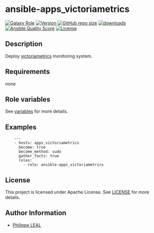 # ansible-apps_victoriametrics

[![Galaxy Role](https://img.shields.io/badge/galaxy-apps_victoriametrics-purple?style=flat)](https://galaxy.ansible.com/lotusnoir/apps_victoriametrics)
[![Version](https://img.shields.io/github/release/lotusnoir/ansible-apps_victoriametrics.svg)](https://github.com/lotusnoir/ansible-apps_victoriametrics/releases/latest)
[![GitHub repo size](https://img.shields.io/github/repo-size/lotusnoir/ansible-apps_victoriametrics?color=orange&style=flat)](https://galaxy.ansible.com/lotusnoir/apps_victoriametrics)
[![downloads](https://img.shields.io/ansible/role/d/56106)](https://galaxy.ansible.com/lotusnoir/apps_victoriametrics)
[![Ansible Quality Score](https://img.shields.io/ansible/quality/56106)](https://galaxy.ansible.com/lotusnoir/apps_victoriametrics)
[![License](https://img.shields.io/badge/license-Apache--2.0-brightgreen?style=flat)](https://opensource.org/licenses/Apache-2.0)

## Description

Deploy [victoriametrics](https://victoriametrics.com/) monitoring system.
## Requirements

none

## Role variables

See [variables](/defaults/main.yml) for more details.

## Examples

        ---
        - hosts: apps_victoriametrics
          become: true
          become_method: sudo
          gather_facts: true
          roles:
            - role: ansible-apps_victoriametrics


## License

This project is licensed under Apache License. See [LICENSE](/LICENSE) for more details.

## Author Information

- [Philippe LEAL](https://github.com/lotusnoir)
